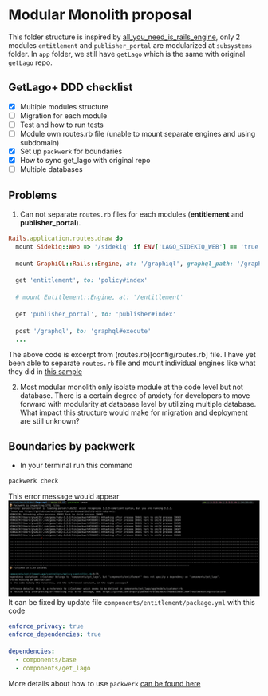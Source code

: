 # Modular Monolith proposal
This folder structure is inspired by [all_you_need_is_rails_engine](https://github.com/pinzonjulian/all_you_need_is_rails_engines), only 2 modules `entitlement` and `publisher_portal` are modularized at `subsystems` folder. In `app` folder, we still have `getLago` which is the same with original `getLago` repo.

## GetLago+ DDD checklist

- [x] Multiple modules structure
- [ ] Migration for each module
- [ ] Test and how to run tests
- [ ] Module own routes.rb file (unable to mount separate engines and using subdomain)
- [x] Set up `packwerk` for boundaries
- [x] How to sync get_lago with original repo
- [ ] Multiple databases

## Problems

1. Can not separate `routes.rb` files for each modules (**entitlement** and **publisher_portal**).

```rb
Rails.application.routes.draw do
  mount Sidekiq::Web => '/sidekiq' if ENV['LAGO_SIDEKIQ_WEB'] == 'true'

  mount GraphiQL::Rails::Engine, at: '/graphiql', graphql_path: '/graphql' if Rails.env.development?

  get 'entitlement', to: 'policy#index'

  # mount Entitlement::Engine, at: '/entitlement'

  get 'publisher_portal', to: 'publisher#index'

  post '/graphql', to: 'graphql#execute'
  ...
```

The above code is excerpt from (routes.rb)[config/routes.rb] file. I have yet been able to separate `routes.rb` file and mount individual engines like what they did in [this sample](https://github.com/pinzonjulian/all_you_need_is_rails_engines)

2. Most modular monolith only isolate module at the code level but not database. There is a certain degree of anxiety for developers to move forward with modularity at database level by utilizing multiple database. What impact this structure would make for migration and deployment are still unknown?

## Boundaries by packwerk

- In your terminal run this command

```sh
packwerk check
```

This error message would appear
![packwerk violation message](local_images/packwerk_violation.png)
It can be fixed by update file `components/entitlement/package.yml` with this code

```yml
enforce_privacy: true
enforce_dependencies: true

dependencies:
  - components/base
  - components/get_lago
```

More details about how to use `packwerk` [can be found here](https://github.com/Shopify/packwerk/blob/main/USAGE.md#Enforcing-dependency-boundary)
